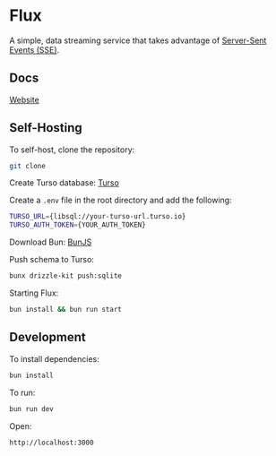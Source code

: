 # Flux
A simple, data streaming service that takes advantage of <a href="https://developer.mozilla.org/en-US/docs/Web/API/Server-sent_events" target="_blank">Server-Sent Events (SSE)</a>.

## Docs
[Website](https://flux.vsahni.me/)

## Self-Hosting
To self-host, clone the repository:
```sh
git clone
```

Create Turso database:
[Turso](https://turso.tech/)

Create a `.env` file in the root directory and add the following:
```sh
TURSO_URL={libsql://your-turso-url.turso.io}
TURSO_AUTH_TOKEN={YOUR_AUTH_TOKEN}
```

Download Bun:
[BunJS](https://bun.sh/)

Push schema to Turso:
```sh
bunx drizzle-kit push:sqlite
```

Starting Flux:
```sh
bun install && bun run start
```




## Development
To install dependencies:
```sh
bun install
```

To run:
```sh
bun run dev
```

Open:
```
http://localhost:3000
```
